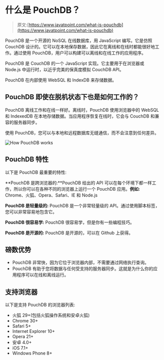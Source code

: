 # 什么是 PouchDB？

> 原文:[https://www.javatpoint.com/what-is-pouchdb](https://www.javatpoint.com/what-is-pouchdb)

PouchDB 是一个开源的 NoSQL 在线数据库，用 JavaScript 编写。它是仿照 CouchDB 设计的。它可以在本地保存数据，因此它在离线和在线时都能很好地工作。通过使用 PouchDB，用户可以构建可以离线和在线工作的应用程序。

PouchDB 是 CouchDB 的一个 JavaScript 实现。它主要用于在浏览器或 Node.js 中运行时，以近乎完美的保真度模拟 CouchDB API。

PouchDB 在内部使用 WebSQL 和 IndexDB 来存储数据。

## PouchDB 即使在脱机状态下也是如何工作的？

PouchDB 离线工作和在线一样好。离线时，PouchDB 使用浏览器中的 WebSQL 和 IndexedDB 在本地存储数据。当应用程序恢复在线时，它会与 CouchDB 和兼容的服务器同步。

使用 PouchDB，您可以与本地和远程数据库无缝通信，而不会注意到任何差异。

![How PouchDB works](../Images/edd334cda17500edfa6b73303a681c24.png)

## PouchDB 特性

以下是 PouchDB 最重要的特性:

**PouchDB 是跨浏览器的:**PouchDB 给出的 API 可以在每个环境下都一样工作，所以你可以在各种不同的浏览器上运行一个 PouchDB 应用。**例如:** Chrome、火狐、Opera、Safari、IE 和 Node.js

**PouchDB 是轻量级的:** PouchDB 是一个非常轻量级的 API。通过使用脚本标签，您可以非常容易地包含它。

**PouchDB 很容易学:** PouchDB 很容易学，但是你有一些编程技巧。

**PouchDB 是开源的:** PouchDB 是开源的，可以在 Github 上获得。

## 磅数优势

*   PouchDB 非常快，因为它位于浏览器内部，不需要通过网络执行查询。
*   PouchDB 有助于您将数据与任何受支持的服务器同步。这就是为什么你的应用程序可以在线和离线运行。

## 支持浏览器

以下是支持 PouchDB 的浏览器列表:

*   火狐 29+(包括火狐操作系统和安卓火狐)
*   Chrome 30+
*   Safari 5+
*   Internet Explorer 10+
*   Opera 21+
*   安卓 4.0+
*   iOS 7.1+
*   Windows Phone 8+